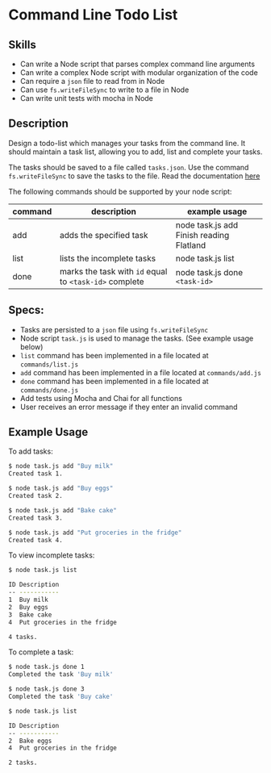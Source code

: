 # Command Line Todo List

## Skills

- Can write a Node script that parses complex command line arguments
- Can write a complex Node script with modular organization of the code
- Can require a `json` file to read from in Node
- Can use `fs.writeFileSync` to write to a file in Node
- Can write unit tests with mocha in Node

## Description

Design a todo-list which manages your tasks from the command line. It should maintain a task list, allowing you to add, list and complete your tasks.

The tasks should be saved to a file called `tasks.json`. Use the command `fs.writeFileSync` to save the tasks to the file. Read the documentation [here](https://nodejs.org/api/fs.html#fs_fs_readfilesync_path_options)

The following commands should be supported by your node script:

| command | description                                            | example usage                            |
|---------|--------------------------------------------------------|------------------------------------------|
| add     | adds the specified task                                | node task.js add Finish reading Flatland |
| list    | lists the incomplete tasks                             | node task.js list                        |
| done    | marks the task with `id` equal to `<task-id>` complete | node task.js done `<task-id>`            |


## Specs:
- Tasks are persisted to a `json` file using `fs.writeFileSync`
- Node script `task.js` is used to manage the tasks. (See example usage below)
- `list` command has been implemented in a file located at `commands/list.js`
- `add` command has been implemented in a file located at `commands/add.js`
- `done` command has been implemented in a file located at `commands/done.js`
- Add tests using Mocha and Chai for all functions
- User receives an error message if they enter an invalid command

## Example Usage

To add tasks:
```bash
$ node task.js add "Buy milk"
Created task 1.

$ node task.js add "Buy eggs"
Created task 2.

$ node task.js add "Bake cake"
Created task 3.

$ node task.js add "Put groceries in the fridge"
Created task 4.
```

To view incomplete tasks:
```bash
$ node task.js list

ID Description
-- -----------
1  Buy milk
2  Buy eggs
3  Bake cake
4  Put groceries in the fridge

4 tasks.
```

To complete a task:
```bash
$ node task.js done 1
Completed the task 'Buy milk'

$ node task.js done 3
Completed the task 'Buy cake'

$ node task.js list

ID Description
-- -----------
2  Bake eggs
4  Put groceries in the fridge

2 tasks.
```
